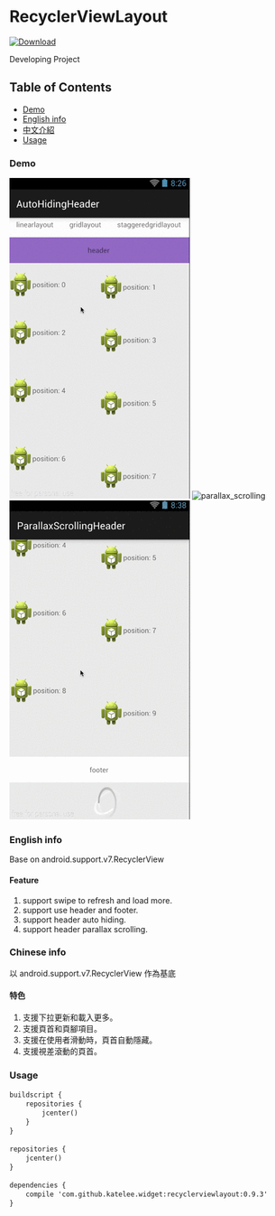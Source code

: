 RecyclerViewLayout
===================================  

[ ![Download](https://api.bintray.com/packages/katelee/maven/RecyclerViewLayout/images/download.svg) ](https://bintray.com/katelee/maven/RecyclerViewLayout/_latestVersion)

Developing Project

## Table of Contents
* [Demo](#demo)
* [English info](#english-info)
* [中文介紹](#chinese-info)
* [Usage](#usage)

### Demo
![auto_hiding](https://raw.githubusercontent.com/kateLee/RecyclerViewLayout/master/images/auto_hiding.gif)
![parallax_scrolling](https://raw.githubusercontent.com/kateLee/RecyclerViewLayout/master/images/parallax_scrolling.gif)
![load_more](https://raw.githubusercontent.com/kateLee/RecyclerViewLayout/master/images/load_more.gif)

### English info
Base on android.support.v7.RecyclerView

#### Feature
1. support swipe to refresh and load more.
2. support use header and footer.
3. support header auto hiding.
4. support header parallax scrolling.

### Chinese info
以 android.support.v7.RecyclerView 作為基底
#### 特色
1. 支援下拉更新和載入更多。
2. 支援頁首和頁腳項目。
3. 支援在使用者滑動時，頁首自動隱藏。
4. 支援視差滾動的頁首。

### Usage
```
buildscript {
    repositories {
        jcenter()
    }
}

repositories {
    jcenter()
}

dependencies {
    compile 'com.github.katelee.widget:recyclerviewlayout:0.9.3'
}
```